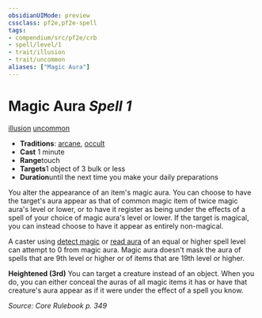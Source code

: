 ```yaml
---
obsidianUIMode: preview
cssclass: pf2e,pf2e-spell
tags:
- compendium/src/pf2e/crb
- spell/level/1
- trait/illusion
- trait/uncommon
aliases: ["Magic Aura"]
---
```

# Magic Aura *Spell 1*   
[illusion](../../Rules/traits/illusion.md)  [uncommon](../../Rules/traits/uncommon.md)  

- **Traditions**: [arcane](../../Rules/traits/arcane.md), [occult](../../Rules/traits/occult.md)
- **Cast** 1 minute 
- **Range**touch
- **Targets**1 object of 3 bulk or less
- **Duration**until the next time you make your daily preparations

You alter the appearance of an item's magic aura. You can choose to have the target's aura appear as that of common magic item of twice magic aura's level or lower, or to have it register as being under the effects of a spell of your choice of magic aura's level or lower. If the target is magical, you can instead choose to have it appear as entirely non-magical.

A caster using [detect magic](detect-magic.md) or [read aura](read-aura.md) of an equal or higher spell level can attempt to 0 from magic aura. Magic aura doesn't mask the aura of spells that are 9th level or higher or of items that are 19th level or higher.

**Heightened (3rd)** You can target a creature instead of an object. When you do, you can either conceal the auras of all magic items it has or have that creature's aura appear as if it were under the effect of a spell you know.

*Source: Core Rulebook p. 349*